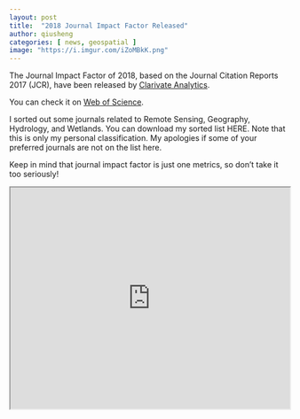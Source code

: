 ```yaml
---
layout: post
title:  "2018 Journal Impact Factor Released"
author: qiusheng
categories: [ news, geospatial ]
image: "https://i.imgur.com/iZoMBkK.png"
---
```



The Journal Impact Factor of 2018, based on the Journal Citation Reports 2017 (JCR), have been released by [Clarivate Analytics](http://clarivate.com/?product=journal-citation-reports). 

You can check it on [Web of Science](https://www.webofknowledge.com/).

I sorted out some journals related to Remote Sensing, Geography, Hydrology, and Wetlands. You can download my sorted list HERE. Note that this is only my personal classification. My apologies if some of your preferred journals are not on the list here.

Keep in mind that journal impact factor is just one metrics, so don’t take it too seriously!


<iframe src="https://docs.google.com/spreadsheets/d/e/2PACX-1vRS7qRLF7JrS9WlXwuoQ7qufNl9eNcvD-FisQ07KbshNuRMXm1HkGqjUesAGhNOzv741e-GeazYFlMQ/pubhtml?widget=true&amp;headers=false" height="400" style="width:100%;"></iframe>